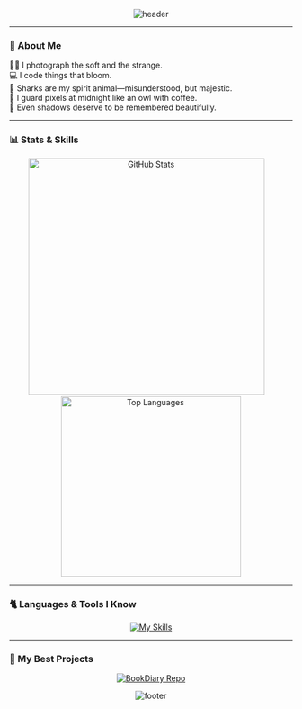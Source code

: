 <!-- 🦈 HEADER BANNER -->
<p align="center">
  <img src="https://capsule-render.vercel.app/api?type=shark&color=gradient&height=350&section=header&text=OkayMarta&fontSize=80&theme=tokyonight" alt="header" />
</p>

---

### 🌙 About Me

<div align="left">

🧚‍♀️ I photograph the soft and the strange.  
💻 I code things that bloom.  
🦈 Sharks are my spirit animal—misunderstood, but majestic.  
🦉 I guard pixels at midnight like an owl with coffee.  
📸 Even shadows deserve to be remembered beautifully.

</div>

---

### 📊 Stats & Skills

<p align="center">
  <img src="https://github-readme-stats.vercel.app/api?username=OkayMarta&show_icons=true&theme=tokyonight" width="420" alt="GitHub Stats"/>
  &nbsp;&nbsp;&nbsp;
  <img src="https://github-readme-stats.vercel.app/api/top-langs/?username=OkayMarta&layout=compact&theme=tokyonight" width="320" alt="Top Languages"/>
</p>

---

### 🐈 Languages & Tools I Know

<div align="center">

[![My Skills](https://skillicons.dev/icons?i=js,html,css,python,java,react,bootstrap,nodejs,express,django&perline=5)](https://skillicons.dev)

</div>

---

### 🦈 My Best Projects

<p align="center">
  <a href="https://github.com/OkayMarta/BookDiary">
    <img src="https://github-readme-stats.vercel.app/api/pin/?username=OkayMarta&repo=BookDiary&theme=tokyonight" alt="BookDiary Repo" />
  </a>
</p>



<!-- ✨ FOOTER -->
<p align="center">
  <img src="https://raw.githubusercontent.com/catppuccin/catppuccin/main/assets/footers/gray0_ctp_on_line.svg?sanitize=true" alt="footer" />
</p>
